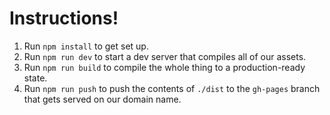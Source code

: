 # Instructions!

1. Run `npm install` to get set up.
2. Run `npm run dev` to start a dev server that compiles all of our assets.
3. Run `npm run build` to compile the whole thing to a production-ready state.
4. Run `npm run push` to push the contents of `./dist` to the `gh-pages` branch that gets served on our domain name.

